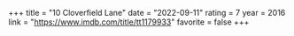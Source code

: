 +++
title = "10 Cloverfield Lane"
date = "2022-09-11"
rating = 7
year = 2016
link = "https://www.imdb.com/title/tt1179933"
favorite = false
+++
